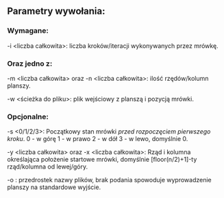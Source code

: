 ## Parametry wywołania:


### Wymagane:


-i <liczba całkowita>: liczba kroków/iteracji wykonywanych przez mrówkę.

### Oraz jedno z:

-m <liczba całkowita> oraz -n <liczba całkowita>: ilość rzędów/kolumn planszy.

-w <ścieżka do pliku>: plik wejściowy z planszą i pozycją mrówki.


### Opcjonalne:


-s <0/1/2/3>: Początkowy stan mrówki *przed rozpoczęciem pierwszego kroku*. 0 - w górę 1 - w prawo 2 - w dół 3 - w lewo, domyślnie 0.

-y <liczba całkowita> oraz -x <liczba całkowita>: Rząd i kolumna określająca położenie startowe mrówki, domyślnie [floor(n/2)+1]-ty rząd/kolumna od lewej/góry.

-o <nazwa>: przedrostek nazwy plików, brak podania spowoduje wyprowadzenie planszy na standardowe wyjście.
